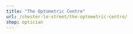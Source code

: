 ```yaml
---
title: "The Optometric Centre"
url: /chester-le-street/the-optometric-centre/
shop: optician
---
```

